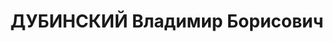 ---
title: ДУБИНСКИЙ Владимир Борисович
description: 'Род. в 1898, Украина, Полтавская обл., г. Гадяч, еврей, обр.: высшее,
  член ВКП(б) с 1931. Проживал: Украинская ССР, г. Харьков, пр. Правды, 5, кв. 162.
  Токарь по металлу, главный механик трикотажной ф-ки НКВД

  Арестован 25.09.1937. Обв. по ст. 54-1 "а", 54-11 ("участник военно-фашистского
  заговора"). Приговор: ВК ВС СССР, 09.12.1937 – ВМН. Расстрелян 10.12.1937, г.Харьков.

  Реабилитирован 21.12.1957'
---